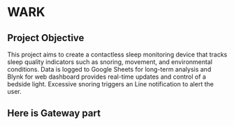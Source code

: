 ﻿# WARK

## Project Objective

This project aims to create a contactless sleep monitoring device that tracks sleep quality indicators such as snoring, movement, and environmental conditions. Data is logged to Google Sheets for long-term analysis and Blynk for web dashboard provides real-time updates and control of a bedside light. Excessive snoring triggers an Line notification to alert the user.

## Here is Gateway part
